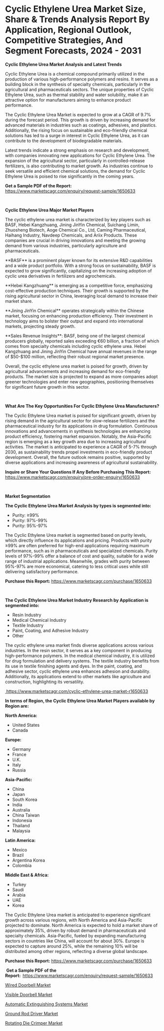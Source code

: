 <p><h1>Cyclic Ethylene Urea Market Size, Share & Trends Analysis Report By Application, Regional Outlook, Competitive Strategies, And Segment Forecasts, 2024 - 2031</h1></p><p><strong>Cyclic Ethylene Urea Market Analysis and Latest Trends</strong></p>
<p><p>Cyclic Ethylene Urea is a chemical compound primarily utilized in the production of various high-performance polymers and resins. It serves as a building block in the synthesis of specialty chemicals, particularly in the agricultural and pharmaceuticals sectors. The unique properties of Cyclic Ethylene Urea, such as thermal stability and water solubility, make it an attractive option for manufacturers aiming to enhance product performance.</p><p>The Cyclic Ethylene Urea Market is expected to grow at a CAGR of 9.7% during the forecast period. This growth is driven by increasing demand for advanced materials in industries such as coatings, adhesives, and plastics. Additionally, the rising focus on sustainable and eco-friendly chemical solutions has led to a surge in interest in Cyclic Ethylene Urea, as it can contribute to the development of biodegradable materials.</p><p>Latest trends indicate a strong emphasis on research and development, with companies innovating new applications for Cyclic Ethylene Urea. The expansion of the agricultural sector, particularly in controlled-release fertilizers, is also contributing to market growth. As industries continue to seek versatile and efficient chemical solutions, the demand for Cyclic Ethylene Urea is poised to rise significantly in the coming years.</p></p>
<p><strong>Get a Sample PDF of the Report:&nbsp;</strong> <a href="https://www.marketscagr.com/enquiry/request-sample/1650633?utm_campaign=1179&utm_medium=2&utm_source=Github&utm_content=ia&utm_term=26092024&utm_id=cyclic-ethylene-urea">https://www.marketscagr.com/enquiry/request-sample/1650633</a></p>
<p>&nbsp;</p>
<p><strong>Cyclic Ethylene Urea Major Market Players</strong></p>
<p><p>The cyclic ethylene urea market is characterized by key players such as BASF, Hebei Kangzhuang, Jining JinYin Chemical, Suichang Limin, Zhuosheng Biotech, Aoge Chemical Co., Ltd, Caming Pharmaceutical, Haihang Industry, Navdeep Chemicals, and Ariix Products. These companies are crucial in driving innovations and meeting the growing demand from various industries, particularly agriculture and pharmaceuticals.</p><p>**BASF** is a prominent player known for its extensive R&D capabilities and a wide product portfolio. With a strong focus on sustainability, BASF is expected to grow significantly, capitalizing on the increasing adoption of cyclic urea derivatives in fertilizers and agrochemicals. </p><p>**Hebei Kangzhuang** is emerging as a competitive force, emphasizing cost-effective production techniques. Their growth is supported by the rising agricultural sector in China, leveraging local demand to increase their market share.</p><p>**Jining JinYin Chemical** operates strategically within the Chinese market, focusing on enhancing production efficiency. Their investment in technology aims to bolster their output and expand into international markets, projecting steady growth.</p><p>**Sales Revenue Insights**: BASF, being one of the largest chemical producers globally, reported sales exceeding €60 billion, a fraction of which comes from specialty chemicals including cyclic ethylene urea. Hebei Kangzhuang and Jining JinYin Chemical have annual revenues in the range of $50-$100 million, reflecting their robust regional market presence.</p><p>Overall, the cyclic ethylene urea market is poised for growth, driven by agricultural advancements and increasing demand for eco-friendly products. The market size is projected to expand as more companies adopt greener technologies and enter new geographies, positioning themselves for significant future growth in this sector.</p></p>
<p>&nbsp;</p>
<p><strong>What Are The Key Opportunities For Cyclic Ethylene Urea Manufacturers?</strong></p>
<p><p>The Cyclic Ethylene Urea market is poised for significant growth, driven by rising demand in the agricultural sector for slow-release fertilizers and the pharmaceutical industry for its applications in drug formulation. Continuous innovations and advancements in synthesis technologies are enhancing product efficiency, fostering market expansion. Notably, the Asia-Pacific region is emerging as a key growth area due to increasing agricultural activities. The market is anticipated to experience a CAGR of 5-7% through 2030, as sustainability trends propel investments in eco-friendly product development. Overall, the future outlook remains positive, supported by diverse applications and increasing awareness of agricultural sustainability.</p></p>
<p><strong>Inquire or Share Your Questions If Any Before Purchasing This Report:</strong> <a href="https://www.marketscagr.com/enquiry/pre-order-enquiry/1650633?utm_campaign=1179&utm_medium=2&utm_source=Github&utm_content=ia&utm_term=26092024&utm_id=cyclic-ethylene-urea">https://www.marketscagr.com/enquiry/pre-order-enquiry/1650633</a></p>
<p>&nbsp;</p>
<p><strong>Market Segmentation</strong></p>
<p><strong>The Cyclic Ethylene Urea Market Analysis by types is segmented into:</strong></p>
<p><ul><li>Purity: ≥99%</li><li>Purity: 97%-99%</li><li>Purity: 95%-97%</li></ul></p>
<p><p>The Cyclic Ethylene Urea market is segmented based on purity levels, which directly influence its applications and pricing. Products with purity ≥99% are often preferred for high-end applications requiring maximum performance, such as in pharmaceuticals and specialized chemicals. Purity levels of 97%-99% offer a balance of cost and quality, suitable for a wide range of industrial applications. Meanwhile, grades with purity between 95%-97% are more economical, catering to less critical uses while still delivering satisfactory performance.</p></p>
<p><strong>Purchase this Report:&nbsp;</strong><a href="https://www.marketscagr.com/purchase/1650633?utm_campaign=1179&utm_medium=2&utm_source=Github&utm_content=ia&utm_term=26092024&utm_id=cyclic-ethylene-urea">https://www.marketscagr.com/purchase/1650633</a></p>
<p>&nbsp;</p>
<p><strong>The Cyclic Ethylene Urea Market Industry Research by Application is segmented into:</strong></p>
<p><ul><li>Resin Industry</li><li>Medical Chemical Industry</li><li>Textile Industry</li><li>Paint, Coating, and Adhesive Industry</li><li>Other</li></ul></p>
<p><p>The cyclic ethylene urea market finds diverse applications across various industries. In the resin sector, it serves as a key component in producing high-performance polymers. In the medical chemical industry, it is utilized for drug formulation and delivery systems. The textile industry benefits from its use in textile finishing agents and dyes. In the paint, coating, and adhesive sector, cyclic ethylene urea enhances adhesion and durability. Additionally, its applications extend to other markets like agriculture and construction, highlighting its versatility.</p></p>
<p><a href="https://www.marketscagr.com/cyclic-ethylene-urea-market-r1650633?utm_campaign=1179&utm_medium=2&utm_source=Github&utm_content=ia&utm_term=26092024&utm_id=cyclic-ethylene-urea">&nbsp;https://www.marketscagr.com/cyclic-ethylene-urea-market-r1650633</a></p>
<p><strong>In terms of Region, the Cyclic Ethylene Urea Market Players available by Region are:</strong></p>
<p>
    <p> <strong> North America: </strong>
        <ul>
            <li>United States</li>
            <li>Canada</li>
        </ul>
        </p> 
    <p> <strong> Europe: </strong>
        <ul>
            <li>Germany</li>
            <li>France</li>
            <li>U.K.</li>
            <li>Italy</li>
            <li>Russia</li>
        </ul>
        </p> 
    <p> <strong> Asia-Pacific: </strong>
        <ul>
            <li>China</li>
            <li>Japan</li>
            <li>South Korea</li>
            <li>India</li>
            <li>Australia</li>
            <li>China Taiwan</li>
            <li>Indonesia</li>
            <li>Thailand</li>
            <li>Malaysia</li>
        </ul>
        </p> 
    <p> <strong> Latin America: </strong>
        <ul>
            <li>Mexico</li>
            <li>Brazil</li>
            <li>Argentina Korea</li>
            <li>Colombia</li>
        </ul>
        </p> 
    <p> <strong> Middle East & Africa: </strong>
        <ul>
            <li>Turkey</li>
            <li>Saudi</li>
            <li>Arabia</li>
            <li>UAE</li>
            <li>Korea</li>
        </ul>
    </p>
    </p>
<p><p>The Cyclic Ethylene Urea market is anticipated to experience significant growth across various regions, with North America and Asia-Pacific projected to dominate. North America is expected to hold a market share of approximately 35%, driven by robust demand in pharmaceuticals and specialty chemicals. Asia-Pacific, fueled by expanding manufacturing sectors in countries like China, will account for about 30%. Europe is expected to capture around 25%, while the remaining 10% will be distributed among other regions, reflecting a diverse global landscape.</p></p>
<p><strong>Purchase this Report: </strong><a href="https://www.marketscagr.com/purchase/1650633?utm_campaign=1179&utm_medium=2&utm_source=Github&utm_content=ia&utm_term=26092024&utm_id=cyclic-ethylene-urea">https://www.marketscagr.com/purchase/1650633</a></p>
<p>&nbsp;<strong>Get a Sample PDF of the Report:&nbsp;&nbsp;</strong><a href="https://www.marketscagr.com/enquiry/request-sample/1650633?utm_campaign=1179&utm_medium=2&utm_source=Github&utm_content=ia&utm_term=26092024&utm_id=cyclic-ethylene-urea">https://www.marketscagr.com/enquiry/request-sample/1650633</a></p>
<p><strong></strong></p>
<p><p><a href="https://issuu.com/reportprime-2/docs/wired-doorbell-market-size-2030.ppt_2481b3f3cf2ec9?utm_campaign=1179&utm_medium=2&utm_source=Github&utm_content=ia&utm_term=26092024&utm_id=cyclic-ethylene-urea">Wired Doorbell Market</a></p><p><a href="https://issuu.com/reportprime-2/docs/visible-doorbell-market-size-2030.p_32ff256e033f80?utm_campaign=1179&utm_medium=2&utm_source=Github&utm_content=ia&utm_term=26092024&utm_id=cyclic-ethylene-urea">Visible Doorbell Market</a></p><p><a href="https://www.linkedin.com/pulse/what-driving-global-automatic-extinguishing-systems-market-jwtff?trackingId=UvqDDYHVQZiVOlY0cL5BGg%3D%3D&utm_campaign=1179&utm_medium=2&utm_source=Github&utm_content=ia&utm_term=26092024&utm_id=cyclic-ethylene-urea">Automatic Extinguishing Systems Market</a></p><p><a href="https://www.linkedin.com/pulse/global-ground-rod-driver-market-trends-analysis-future-growth-tbanc?trackingId=DTNBcK1rQyOWPQHq%2FT4%2B7g%3D%3D&utm_campaign=1179&utm_medium=2&utm_source=Github&utm_content=ia&utm_term=26092024&utm_id=cyclic-ethylene-urea">Ground Rod Driver Market</a></p><p><a href="https://www.linkedin.com/pulse/charting-future-comprehensive-analysis-global-rotating-die-zcblf?trackingId=PsmKvIMuQXa3ZqNisMbuUw%3D%3D&utm_campaign=1179&utm_medium=2&utm_source=Github&utm_content=ia&utm_term=26092024&utm_id=cyclic-ethylene-urea">Rotating Die Crimper Market</a></p></p>